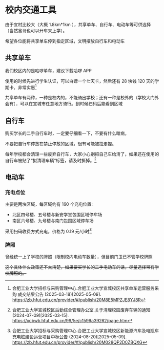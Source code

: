 # 校内交通工具

由于宣村比较大（大概 1.8km\*1km ），共享单车、自行车、电动车等可供选择（当然富哥也可以开车来上学）。

希望各位能将共享单车停到指定区域，文明摆放自行车和电动车

## 共享单车

我们校区内的是哈啰单车，建议下载哈啰 APP

使用的时候先进行学生认证，可以白嫖一个七天卡，然后还有 28 块钱 120 天的学期卡，非常实惠[^1]

共享单车有两种，一种是校内的，不能骑出学校；还有一种是校外的（学校大门外会有），可以在宣城市任意地方骑行。到时候扫码后能看到区域

## 自行车

购买学长的二手自行车时，一定要仔细看一下，不要有什么暗病。

不要把自行车停放在禁止停放的区域，很有可能被拉走捏。

每年学校都会清理一些废弃自行车，大家小心别把自己车给清了，如果还在使用的自行车被贴了“拟清理车辆”标签，请及时撕掉。[^2]

## 电动车

### 充电点位

主要是两块区域，每区域约有 160 个充电位置:

- 北区四号楼、五号楼与新安学堂包围区域停车场
- 南区六号楼、九号楼与南门包围区域停车场

采用扫码收费方式充电，价格为 0.19 元/小时[^3]

### 牌照

曾经统一上了学校的牌照（限制校内电动车数量），但目前门卫已不管学校牌照

~~这个具体什么政策还不太清楚，如果要买学长的二手电动车的话，尽量选择带有学校牌照的。~~

[^1]: 合肥工业大学招标与采购管理中心.合肥工业大学宣城校区共享单车运营服务采购 成交结果公告 (2025-03-18)\[2025-05-09].  
<https://zb.hfut.edu.cn/provider/#/publish/20M8E5MPZJE8YJ8R>

[^2]: 合肥工业大学宣城校区后勤综合管理办公室.关于清理校园废弃车辆的通知 (2024-07-09)\[2025-03-15].  
<https://xcbwb.hfut.edu.cn/99/5e/c1596a39262/page.htm>

[^3]: 合肥工业大学招标与采购管理中心.合肥工业大学宣城校区新能源汽车及电瓶车充电桩建设运营项目中标公告 (2024-08-20)\[2025-05-09].  
<https://zb.hfut.edu.cn/provider/#/publish/20M028QP2D0ZBQXG>

